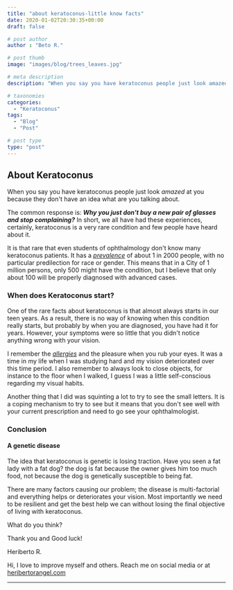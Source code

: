 ```yaml
---
title: "about keratoconus-little know facts"
date: 2020-01-02T20:30:35+00:00
draft: false

# post author
author : "Beto R."

# post thumb
image: "images/blog/trees_leaves.jpg"

# meta description
description: "When you say you have keratoconus people just look amazed at you because they don't have an idea what are you talking about"

# taxonomies
categories: 
  - "Keratoconus"
tags:
  - "Blog"
  - "Post"

# post type
type: "post"
---
```

About Keratoconus
-----------------

When you say you have keratoconus people just look _amazed_ at you because they don't have an idea what are you talking about.

The common response is: **_Why you just don't buy a new pair of glasses and stop complaining?_** In short, we all have had these experiences, certainly, keratoconus is a very rare condition and few people have heard about it.

It is that rare that even students of ophthalmology don't know many keratoconus patients. It has a [_prevalence_](https://www.ncbi.nlm.nih.gov/pmc/articles/PMC3775068/) of about 1 in 2000 people, with no particular predilection for race or gender. This means that in a City of 1 million persons, only 500 might have the condition, but I believe that only about 100 will be properly diagnosed with advanced cases.

### When does Keratoconus start?

One of the rare facts about keratoconus is that almost always starts in our teen years. As a result, there is no way of knowing when this condition really starts, but probably by when you are diagnosed, you have had it for years. However, your symptoms were so little that you didn't notice anything wrong with your vision.

I remember the _[allergies](https://www.keratoconusguide.com/how-to-test-for-allergies/)_ and the pleasure when you rub your eyes. It was a time in my life when I was studying hard and my vision deteriorated over this time period. I also remember to always look to close objects, for instance to the floor when I walked, I guess I was a little self-conscious regarding my visual habits.

Another thing that I did was squinting a lot to try to see the small letters. It is a coping mechanism to try to see but it means that you don't see well with your current prescription and need to go see your ophthalmologist.

### Conclusion

#### A genetic disease

The idea that keratoconus is genetic is losing traction. Have you seen a fat lady with a fat dog? the dog is fat because the owner gives him too much food, not because the dog is genetically susceptible to being fat.

There are many factors causing our problem; the disease is multi-factorial and everything helps or deteriorates your vision. Most importantly we need to be resilient and get the best help we can without losing the final objective of living with keratoconus.

What do you think?

Thank you and Good luck!

Heriberto R.

Hi, I love to improve myself and others. Reach me on social media or at [heribertorangel.com](http://heribertorangel.com)

* * *
